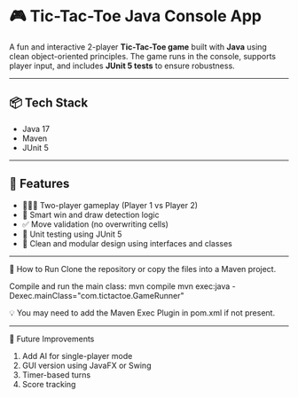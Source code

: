 # 🎮 Tic-Tac-Toe Java Console App

A fun and interactive 2-player **Tic-Tac-Toe game** built with **Java** using clean object-oriented principles. The game runs in the console, supports player input, and includes **JUnit 5 tests** to ensure robustness.

---

## 📦 Tech Stack

- Java 17
- Maven
- JUnit 5

---

## 🧩 Features

- 🧑‍🤝‍🧑 Two-player gameplay (Player 1 vs Player 2)
- 🧠 Smart win and draw detection logic
- ✅ Move validation (no overwriting cells)
- 🧪 Unit testing using JUnit 5
- 🧼 Clean and modular design using interfaces and classes

---

🚀 How to Run
Clone the repository or copy the files into a Maven project.

Compile and run the main class:
mvn compile
mvn exec:java -Dexec.mainClass="com.tictactoe.GameRunner"

💡 You may need to add the Maven Exec Plugin in pom.xml if not present.

---

🏁 Future Improvements
1. Add AI for single-player mode
2. GUI version using JavaFX or Swing
3. Timer-based turns
4. Score tracking


